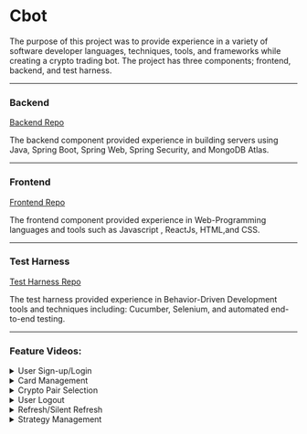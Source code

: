 # **Cbot**

The purpose of this project was to provide experience in a variety of software developer languages, techniques, tools,
and frameworks while creating a crypto trading bot. The project has three components; frontend, backend, and test harness.

---

### Backend

[Backend Repo](https://github.com/MSadoon94/CbotBackend)

The backend component provided experience in building servers using Java, Spring Boot, Spring Web, Spring Security,
and MongoDB Atlas.

---

### Frontend

[Frontend Repo](https://github.com/MSadoon94/CbotFrontend)

The frontend component provided experience in Web-Programming languages and tools such as Javascript , ReactJs, HTML,and CSS.

---

### Test Harness

[Test Harness Repo](https://github.com/MSadoon94/CbotTestHarness)

The test harness provided experience in Behavior-Driven Development tools and techniques including: Cucumber, Selenium,
and automated end-to-end testing.

---

### Feature Videos:

<details>
<summary style="display: list-item">User Sign-up/Login</summary>

<video src="https://user-images.githubusercontent.com/61786966/143621502-48d2f88d-4f5e-4515-8f21-ee22760674f4.mp4" controls="controls" style="max-height:640px;"></video>

</details>

<details>
<summary style="display: list-item">Card Management</summary>

<video src="https://user-images.githubusercontent.com/61786966/143621564-552c4bc9-5a08-4965-a07e-be3f7581476b.mp4" controls="controls" style="max-height:640px;"></video>

</details>

<details>
<summary style="display: list-item">Crypto Pair Selection</summary>

<video src="https://user-images.githubusercontent.com/61786966/143621634-09b24467-8846-420e-9c05-45ad493c2457.mp4" controls="controls" style="max-height:640px;"></video>

</details>

<details>
<summary style="display: list-item">User Logout</summary>

<video src="https://user-images.githubusercontent.com/61786966/143621691-11fbe2f5-c84e-40ce-a50f-52e2ba0179c4.mp4" controls="controls" style="max-height:640px;"></video>

</details>

<details>
<summary style="display: list-item">Refresh/Silent Refresh</summary>

<video src="https://user-images.githubusercontent.com/61786966/143621720-4b68f345-c6b9-42b5-b8de-1a478fd28db3.mp4" controls="controls" style="max-height:640px;"></video>

</details>

<details>
<summary style="display: list-item">Strategy Management</summary>

<video src="https://user-images.githubusercontent.com/61786966/147477584-fe0bfc25-2a78-4cf2-900f-82105c6a6f67.mp4" controls="controls" style="max-height:640px;"></video>

</details>